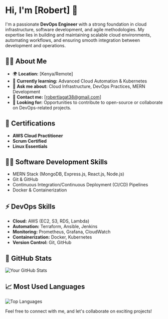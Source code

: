 # Hi, I'm [Robert] 👋

I'm a passionate **DevOps Engineer** with a strong foundation in cloud infrastructure, software development, and agile methodologies. My expertise lies in building and maintaining scalable cloud environments, automating workflows, and ensuring smooth integration between development and operations.

## 👨‍💻 About Me

- 🌍 **Location:** [Kenya/Remote]
- 🌱 **Currently learning:** Advanced Cloud Automation & Kubernetes
- 💬 **Ask me about:** Cloud Infrastructure, DevOps Practices, MERN Development
- 📧 **Contact me:** [robertlagat38@gmail.com]
- 🚀 **Looking for:** Opportunities to contribute to open-source or collaborate on DevOps-related projects.

## 💼 Certifications
- **AWS Cloud Practitioner**
- **Scrum Certified**
- **Linux Essentials**

## 👨‍💻 Software Development Skills
- MERN Stack (MongoDB, Express.js, React.js, Node.js)
- Git & GitHub
- Continuous Integration/Continuous Deployment (CI/CD) Pipelines
- Docker & Containerization

## ⚡ DevOps Skills
- **Cloud:** AWS (EC2, S3, RDS, Lambda)
- **Automation:** Terraform, Ansible, Jenkins
- **Monitoring:** Prometheus, Grafana, CloudWatch
- **Containerization:** Docker, Kubernetes
- **Version Control:** Git, GitHub

## 🌟 GitHub Stats
![Your GitHub Stats](https://github-readme-stats.vercel.app/api?username=YourGitHubUsername&show_icons=true&theme=radical)

## 📈 Most Used Languages
![Top Languages](https://github-readme-stats.vercel.app/api/top-langs/?username=YourGitHubUsername&layout=compact&theme=radical)

Feel free to connect with me, and let's collaborate on exciting projects!
